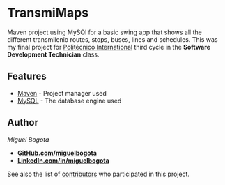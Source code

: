 # TransmiMaps

Maven project using MySQl for a basic swing app that shows all the different transmilenio routes, stops, buses, lines and schedules. This was my final project for [Politécnico International](https://politecnicointernacional.edu.co/) third cycle in the **Software Development Technician** class.

## Features

* [Maven](https://maven.apache.org/) - Project manager used
* [MySQL](https://www.mysql.com/) - The database engine used

## Author

*Miguel Bogota*
* **[GitHub.com/miguelbogota](https://github.com/miguelbogota)**
* **[LinkedIn.com/in/miguelbogota](https://www.linkedin.com/in/miguelbogota)**


See also the list of [contributors](https://github.com/your/transmiMaps/contributors) who participated in this project.